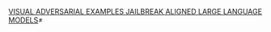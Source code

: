 [VISUAL ADVERSARIAL EXAMPLES
JAILBREAK ALIGNED LARGE LANGUAGE MODELS](https://arxiv.org/pdf/2306.13213)≠
